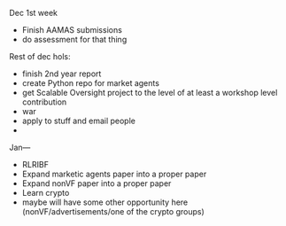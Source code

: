 Dec 1st week
- Finish AAMAS submissions
- do assessment for that thing

Rest of dec hols:
- finish 2nd year report
- create Python repo for market agents
- get Scalable Oversight project to the level of at least a workshop level contribution
- war
- apply to stuff and email people
- 

Jan—
- RLRIBF
- Expand marketic agents paper into a proper paper
- Expand nonVF paper into a proper paper
- Learn crypto
- maybe will have some other opportunity here (nonVF/advertisements/one of the crypto groups)

